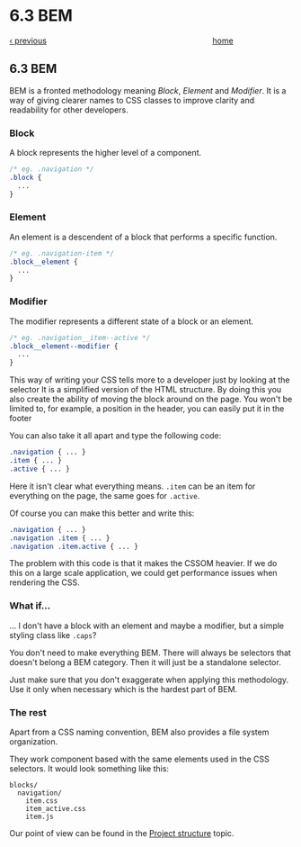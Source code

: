# 6.3 BEM

[‹ previous](6.2-preprocessors.md)                                                                           [home](../../)

## 6.3 BEM

BEM is a fronted methodology meaning _Block_, _Element_ and _Modifier_. It is a way of giving clearer names to CSS classes to improve clarity and readability for other developers.

### Block

A block represents the higher level of a component.

```css
/* eg. .navigation */
.block {
  ...
}
```

### Element

An element is a descendent of a block that performs a specific function.

```css
/* eg. .navigation-item */
.block__element {
  ...
}
```

### Modifier

The modifier represents a different state of a block or an element.

```css
/* eg. .navigation__item--active */
.block__element--modifier {
  ...
}
```

This way of writing your CSS tells more to a developer just by looking at the selector It is a simplified version of the HTML structure. By doing this you also create the ability of moving the block around on the page. You won't be limited to, for example, a position in the header, you can easily put it in the footer

You can also take it all apart and type the following code:

```css
.navigation { ... }
.item { ... }
.active { ... }
```

Here it isn't clear what everything means. `.item` can be an item for everything on the page, the same goes for `.active`.

Of course you can make this better and write this:

```css
.navigation { ... }
.navigation .item { ... }
.navigation .item.active { ... }
```

The problem with this code is that it makes the CSSOM heavier. If we do this on a large scale application, we could get performance issues when rendering the CSS.

### What if...

... I don't have a block with an element and maybe a modifier, but a simple styling class like `.caps`?

You don't need to make everything BEM. There will always be selectors that doesn't belong a BEM category. Then it will just be a standalone selector.

Just make sure that you don't exaggerate when applying this methodology. Use it only when necessary which is the hardest part of BEM.

### The rest

Apart from a CSS naming convention, BEM also provides a file system organization.

They work component based with the same elements used in the CSS selectors. It would look something like this:

```text
blocks/
  navigation/
    item.css
    item_active.css
    item.js
```

Our point of view can be found in the [Project structure](6.1-project-structure.md) topic.

